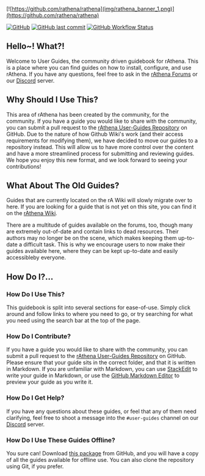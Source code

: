 [![https://github.com/rathena/rathena](img/rathena_banner_1.png)](https://github.com/rathena/rathena)

[![GitHub](https://img.shields.io/github/license/rathena/rathena?style=for-the-badge)](https://github.com/rathena/rathena/blob/master/LICENSE) 
[![GitHub last commit](https://img.shields.io/github/last-commit/rathena/user-guides?label=last%20update&style=for-the-badge)](https://github.com/rathena/user-guides/commits/master) 
[![GitHub Workflow Status](https://img.shields.io/github/actions/workflow/status/rathena/user-guides/deploy_guides.yml?label=automatic%20building&style=for-the-badge)](https://github.com/rathena/user-guides/actions)

## Hello~! What?!
Welcome to User Guides, the community driven guidebook for rAthena. This is a place where you can find guides on how to install, configure, and use rAthena. If you have any questions, feel free to ask in the [rAthena Forums](https://rathena.org/board/) or our [Discord](https://discord.gg/kMeMXWEvSV) server.

## Why Should I Use This?
This area of rAthena has been created by the community, for the community. If you have a guide you would like to share with the community, you can submit a pull request to the [rAthena User-Guides Repository](https://github.com/rathena/user-guides/) on GitHub. Due to the nature of how Github Wiki's work (and their access requirements for modifying them), we have decided to move our guides to a repository instead. This will allow us to have more control over the content and have a more streamlined process for submitting and reviewing guides. We hope you enjoy this new format, and we look forward to seeing your contributions!

## What About The Old Guides?
Guides that are currently located on the rA Wiki will slowly migrate over to here. If you are looking for a guide that is not yet on this site, you can find it on the [rAthena Wiki](https://rathena.org/wiki/).

There are a multitude of guides available on the forums, too, though many are extremely out-of-date and contain links to dead resources. Their authors may no longer be on the scene, which makes keeping them up-to-date a difficult task. This is why we encourage users to now make their guides available here, where they can be kept up-to-date and easily accessibleby everyone.

## How Do I?...

### How Do I Use This?
This guidebook is split into several sections for ease-of-use. Simply click around and follow links to where you need to go, or try searching for what you need using the search bar at the top of the page.

### How Do I Contribute?
If you have a guide you would like to share with the community, you can submit a pull request to the [rAthena User-Guides Repository](https://github.com/rathena/user-guides/) on GitHub. Please ensure that your guide sits in the correct folder, and that it is written in Markdown. If you are unfamiliar with Markdown, you can use [StackEdit](https://stackedit.io/app#) to write your guide in Markdown, or use the [GitHub Markdown Editor](https://jbt.github.io/markdown-editor/) to preview your guide as you write it.

### How Do I Get Help?
If you have any questions about these guides, or feel that any of them need clarifying, feel free to shoot a message into the `#user-guides` channel on our [Discord](https://discord.gg/kMeMXWEvSV) server.

### How Do I Use These Guides Offline?
You sure can! Download [this package](https://github.com/rathena/user-guides/archive/refs/heads/gh-pages.zip) from GitHub, and you will have a copy of all the guides available for offline use. You can also clone the repository using Git, if you prefer.
